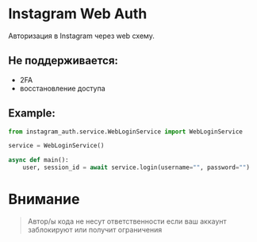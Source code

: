 # Instagram Web Auth

Авторизация в Instagram через web схему.

## Не поддерживается:

- 2FA
- восстановление доступа

## Example:

```python
from instagram_auth.service.WebLoginService import WebLoginService

service = WebLoginService()

async def main():
    user, session_id = await service.login(username="", password="")    

```

# Внимание

> Автор/ы кода не несут ответственности если ваш аккаунт заблокируют или получит ограничения
